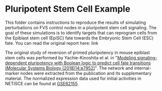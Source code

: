 # Pluripotent Stem Cell Example

This folder contains instructions to reproduce the results of simulating perturbations on FVS control nodes in a pluripotent stem cell signaling. The goal of these simulations is to identify targets that can reprogram cells from the Epiblast stem cell (EpiSC) fate towards the Embryonic Stem Cell (ESC) fate. You can read the original report here: link

The original study of reversion of primed pluripotency in mouse epiblast stem cells was performed by Yachie-Kinoshita et al. in "[Modeling signaling-dependent pluripotency with Boolean logic to predict cell fate transitions (Molecular Systems Biology (2018)14:e7952)](https://www.embopress.org/doi/full/10.15252/msb.20177952)". The network and internal-marker nodes were extracted from the publication and its supplementary material. The normalized expression data used for initial activities in NETISCE can be found at [GSE62155](https://www.ncbi.nlm.nih.gov/geo/query/acc.cgi?acc=GSE62155).
